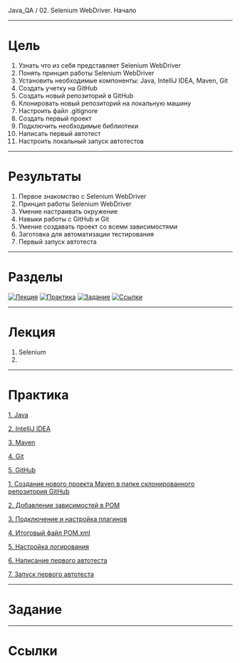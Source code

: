 Java_QA / 02. Selenium WebDriver. Начало

***

# Цель

1. Узнать что из себя представляет Selenium WebDriver
2. Понять принцип работы Selenium WebDriver
3. Установить необходимые компоненты: Java, IntelliJ IDEA, Maven, Git
4. Создать учетку на GitHub
5. Создать новый репозиторий в GitHub
6. Клонировать новый репозиторий на локальную машину
7. Настроить файл .gitignore
8. Создать первый проект
9. Подключить необходимые библиотеки
10. Написать первый автотест
11. Настроить локальный запуск автотестов

***

# Результаты 

1. Первое знакомство с Selenium WebDriver
2. Принцип работы Selenium WebDriver
3. Умение настраивать окружение
4. Навыки работы с GitHub и Git
5. Умение создавать проект со всеми зависимостями
6. Заготовка для автоматизации тестирования
7. Первый запуск автотеста

***

# Разделы

[![Лекция](https://img.shields.io/badge/-Лекция-ee99ff)](1.%20Лекция.md)
[![Практика](https://img.shields.io/badge/-Практика-aaffaa)](2.%20Практика.md)
[![Задание](https://img.shields.io/badge/-Задание-99ffee)](3.%20Задание.md)
[![Ссылки](https://img.shields.io/badge/-Ссылки-ffee99)](4.%20Ссылки.md)

***

# Лекция 

1. Selenium
2. 

***

# Практика 

[1. Java](2.%20Практика.md#1-Java)

[2. IntelliJ IDEA](2.%20Практика.md#2-IntelliJ-IDEA)

[3. Maven](2.%20Практика.md#3-Maven)

[4. Git](2.%20Практика.md#4-Git)

[5. GitHub](2.%20Практика.md#5-GitHub)

[1. Создание нового проекта Maven в папке склонированного репозитория GitHub](2.%20Практика.md#1-Создание-нового-проекта-Maven-в-папке-склонированного-репозитория-GitHub)

[2. Добавление зависимостей в POM](2.%20Практика.md#2-Добавление-зависимостей-в-POM)

[3. Подключение и настройка плагинов](2.%20Практика.md#3-Подключение-и-настройка-плагинов)

[4. Итоговый файл POM.xml](2.%20Практика.md#4-Итоговый-файл-POM.xml)

[5. Настройка логирования](2.%20Практика.md#5-Настройка-логирования)

[6. Написание первого автотеста](2.%20Практика.md#6-Написание-первого-автотеста)

[7. Запуск первого автотеста](2.%20Практика.md#7-Запуск-первого-автотеста)

***

# Задание 

***

# Ссылки 